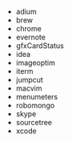 - adium
- brew
- chrome
- evernote
- gfxCardStatus
- idea
- imageoptim
- iterm
- jumpcut
- macvim
- menumeters
- robomongo
- skype
- sourcetree
- xcode
